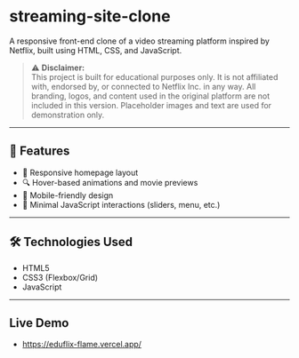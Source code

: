 # streaming-site-clone
A responsive front-end clone of a video streaming platform inspired by Netflix, built using HTML, CSS, and JavaScript.

> ⚠️ **Disclaimer:**  
> This project is built for educational purposes only. It is not affiliated with, endorsed by, or connected to Netflix Inc. in any way. All branding, logos, and content used in the original platform are not included in this version. Placeholder images and text are used for demonstration only.

---

## 🚀 Features

- 🎥 Responsive homepage layout
- 🔍 Hover-based animations and movie previews
- 📱 Mobile-friendly design
- 🔧 Minimal JavaScript interactions (sliders, menu, etc.)

---

## 🛠️ Technologies Used

- HTML5
- CSS3 (Flexbox/Grid)
- JavaScript

---

## Live Demo

- https://eduflix-flame.vercel.app/
